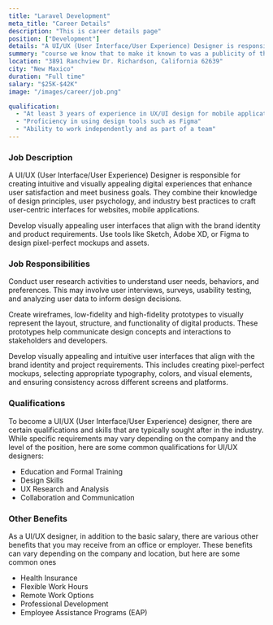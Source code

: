 ```yaml
---
title: "Laravel Development"
meta_title: "Career Details"
description: "This is career details page"
position: ["Development"]
details: "A UI/UX (User Interface/User Experience) Designer is responsible for creating intuitive and visually appealing digital experiences that enhance user satisfaction and meet business goals. They combine their knowledge of design principles, user psychology, and industry best practices to craft user-centric interfaces for websites, mobile applications, and other digital products."
summery: "course we know that to make it known to was a publicity of the Sixties, that of the transferable Letraset character sheets"
location: "3891 Ranchview Dr. Richardson, California 62639"
city: "New Maxico"
duration: "Full time"
salary: "$25K-$42K"
image: "/images/career/job.png"

qualification:
  - "At least 3 years of experience in UX/UI design for mobile applications"
  - "Proficiency in using design tools such as Figma"
  - "Ability to work independently and as part of a team"
---
```


### Job Description

A UI/UX (User Interface/User Experience) Designer is responsible for creating intuitive and visually appealing digital experiences that enhance user satisfaction and meet business goals. They combine their knowledge of design principles, user psychology, and industry best practices to craft user-centric interfaces for websites, mobile applications.

Develop visually appealing user interfaces that align with the brand identity and product requirements. Use tools like Sketch, Adobe XD, or Figma to design pixel-perfect mockups and assets.

### Job Responsibilities

Conduct user research activities to understand user needs, behaviors, and preferences. This may involve user interviews, surveys, usability testing, and analyzing user data to inform design decisions.

Create wireframes, low-fidelity and high-fidelity prototypes to visually represent the layout, structure, and functionality of digital products. These prototypes help communicate design concepts and interactions to stakeholders and developers.

Develop visually appealing and intuitive user interfaces that align with the brand identity and project requirements. This includes creating pixel-perfect mockups, selecting appropriate typography, colors, and visual elements, and ensuring consistency across different screens and platforms.

### Qualifications

To become a UI/UX (User Interface/User Experience) designer, there are certain qualifications and skills that are typically sought after in the industry. While specific requirements may vary depending on the company and the level of the position, here are some common qualifications for UI/UX designers:

- Education and Formal Training
- Design Skills
- UX Research and Analysis
- Collaboration and Communication

### Other Benefits

As a UI/UX designer, in addition to the basic salary, there are various other benefits that you may receive from an office or employer. These benefits can vary depending on the company and location, but here are some common ones

- Health Insurance
- Flexible Work Hours
- Remote Work Options
- Professional Development
- Employee Assistance Programs (EAP)
